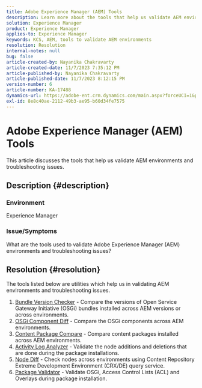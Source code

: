 ```yaml
---
title: Adobe Experience Manager (AEM) Tools
description: Learn more about the tools that help us validate AEM environments and troubleshooting issues.
solution: Experience Manager
product: Experience Manager
applies-to: Experience Manager
keywords: KCS, AEM, tools to validate AEM environments
resolution: Resolution
internal-notes: null
bug: false
article-created-by: Nayanika Chakravarty
article-created-date: 11/7/2023 7:35:12 PM
article-published-by: Nayanika Chakravarty
article-published-date: 11/7/2023 8:12:15 PM
version-number: 6
article-number: KA-17488
dynamics-url: https://adobe-ent.crm.dynamics.com/main.aspx?forceUCI=1&pagetype=entityrecord&etn=knowledgearticle&id=3222f7c0-a47d-ee11-8179-6045bd006b4b
exl-id: 8e8c40ae-2112-49b3-ae95-b60d34fe7575
---
```

# Adobe Experience Manager (AEM) Tools


This article discusses the tools that help us validate AEM environments and troubleshooting issues.

## Description {#description}


### <b>Environment</b>

Experience Manager

### <b>Issue/Symptoms</b>

What are the tools used to validate Adobe Experience Manager (AEM) environments and troubleshooting issues?


## Resolution {#resolution}

The tools listed below are utilities which help us in validating AEM environments and troubleshooting issues.<br>
1. [Bundle Version Checker](https://experienceleague.adobe.com/docs/experience-cloud-kcs/kbarticles/KA-17501.html?lang=en) - Compare the versions of Open Service Gateway Initiative (OSGi) bundles installed across AEM versions or across environments.
2. [OSGi Component Diff](https://helpx.adobe.com/experience-manager/kb/tools/osgi-component-diff.html) - Compare the OSGi components across AEM environments.
3. [Content Package Compare](https://helpx.adobe.com/experience-manager/kb/tools/content-package-comparator.html) - Compare content packages installed across AEM environments.
4. [Activity Log Analyzer](https://helpx.adobe.com/experience-manager/kb/tools/activity-log-analyzer.html) - Validate the node additions and deletions that are done during the package installations.
5. [Node Diff](https://helpx.adobe.com/experience-manager/kb/tools/aem-node-diff.html) - Check nodes across environments using Content Repository Extreme Development Environment (CRX/DE) query service.
6. [Package Validator](https://helpx.adobe.com/experience-manager/6-4/sites/administering/using/package-manager.html#ValidatingPackages) - Validate OSGi, Access Control Lists (ACL) and Overlays during package installation.
